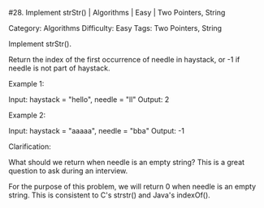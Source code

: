 #28. Implement strStr() | Algorithms | Easy | Two Pointers, String

Category: Algorithms
Difficulty: Easy
Tags: Two Pointers, String

Implement strStr().

Return the index of the first occurrence of needle in haystack, or -1 if needle is not part of haystack.

Example 1:


Input: haystack = "hello", needle = "ll"
Output: 2


Example 2:


Input: haystack = "aaaaa", needle = "bba"
Output: -1


Clarification:

What should we return when needle is an empty string? This is a great question to ask during an interview.

For the purpose of this problem, we will return 0 when needle is an empty string. This is consistent to C's strstr() and Java's indexOf().

